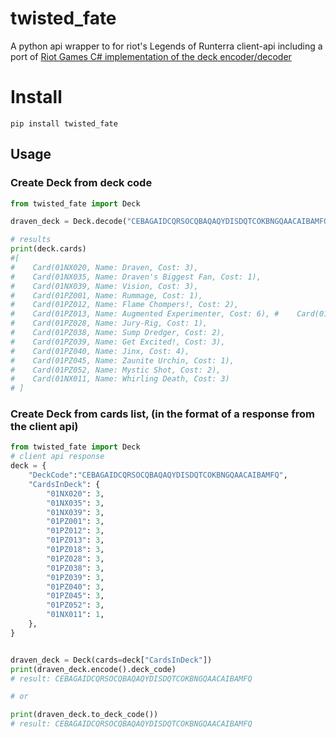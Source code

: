 # twisted_fate


A python api wrapper to for riot's Legends of Runterra client-api including a port of [Riot Games C# implementation of the deck encoder/decoder](https://github.com/RiotGames/LoRDeckCodes)

# Install


```
pip install twisted_fate
```

## Usage

### Create Deck from deck code
```python
from twisted_fate import Deck

draven_deck = Deck.decode("CEBAGAIDCQRSOCQBAQAQYDISDQTCOKBNGQAACAIBAMFQ")

# results
print(deck.cards)
#[
#    Card(01NX020, Name: Draven, Cost: 3), 
#    Card(01NX035, Name: Draven's Biggest Fan, Cost: 1), 
#    Card(01NX039, Name: Vision, Cost: 3), 
#    Card(01PZ001, Name: Rummage, Cost: 1), 
#    Card(01PZ012, Name: Flame Chompers!, Cost: 2), 
#    Card(01PZ013, Name: Augmented Experimenter, Cost: 6), #    Card(01PZ018, Name: Academy Prodigy, Cost: 2), 
#    Card(01PZ028, Name: Jury-Rig, Cost: 1), 
#    Card(01PZ038, Name: Sump Dredger, Cost: 2), 
#    Card(01PZ039, Name: Get Excited!, Cost: 3), 
#    Card(01PZ040, Name: Jinx, Cost: 4), 
#    Card(01PZ045, Name: Zaunite Urchin, Cost: 1), 
#    Card(01PZ052, Name: Mystic Shot, Cost: 2), 
#    Card(01NX011, Name: Whirling Death, Cost: 3)
# ]
```
### Create Deck from cards list, (in the format of a response from the client api)
```python
from twisted_fate import Deck
# client api response
deck = {
    "DeckCode":"CEBAGAIDCQRSOCQBAQAQYDISDQTCOKBNGQAACAIBAMFQ",
    "CardsInDeck": {
        "01NX020": 3,
        "01NX035": 3,
        "01NX039": 3,
        "01PZ001": 3,
        "01PZ012": 3,
        "01PZ013": 3,
        "01PZ018": 3,
        "01PZ028": 3,
        "01PZ038": 3,
        "01PZ039": 3,
        "01PZ040": 3,
        "01PZ045": 3,
        "01PZ052": 3,
        "01NX011": 1,
    },
}


draven_deck = Deck(cards=deck["CardsInDeck"])
print(draven_deck.encode().deck_code)
# result: CEBAGAIDCQRSOCQBAQAQYDISDQTCOKBNGQAACAIBAMFQ

# or

print(draven_deck.to_deck_code())
# result: CEBAGAIDCQRSOCQBAQAQYDISDQTCOKBNGQAACAIBAMFQ
```
